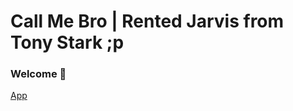 # Call Me Bro | Rented Jarvis from Tony Stark ;p  
### Welcome 👋
[App](https://junior-jarvis.vercel.app/)
